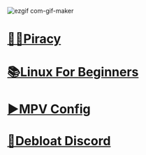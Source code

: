 ![ezgif com-gif-maker](https://user-images.githubusercontent.com/66071319/152707565-35a12cf6-4797-46ae-9892-40b956a5a585.gif)
#  [🏴‍☠️Piracy](https://fernbacher.github.io/Piracy/)
#  [📚Linux For Beginners](https://fernbacher.github.io/linux-for-begginers/)
#  [▶️MPV Config](https://github.com/fernbacher/mpv-config)
#  [💬Debloat Discord](https://fernbacher.github.io/debloat-discord/)
